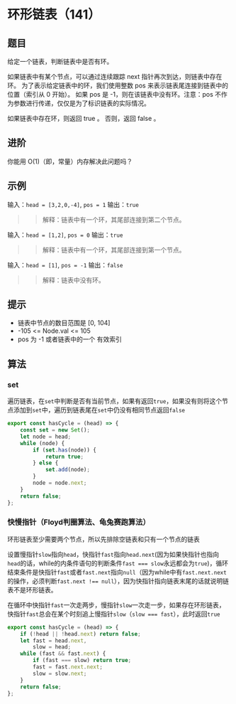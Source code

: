 # 环形链表（141）

## 题目

给定一个链表，判断链表中是否有环。

如果链表中有某个节点，可以通过连续跟踪 next 指针再次到达，则链表中存在环。 为了表示给定链表中的环，我们使用整数 pos 来表示链表尾连接到链表中的位置（索引从 0 开始）。 如果 pos 是 -1，则在该链表中没有环。注意：pos 不作为参数进行传递，仅仅是为了标识链表的实际情况。

如果链表中存在环，则返回 true 。 否则，返回 false 。

## 进阶

你能用 O(1)（即，常量）内存解决此问题吗？

## 示例

输入：`head = [3,2,0,-4]`, `pos = 1`
输出：`true`
>> 解释：链表中有一个环，其尾部连接到第二个节点。

输入：`head = [1,2]`, `pos = 0`
输出：`true`
>> 解释：链表中有一个环，其尾部连接到第一个节点。

输入：`head = [1]`, `pos = -1`
输出：`false`
>> 解释：链表中没有环。

## 提示

- 链表中节点的数目范围是 [0, 104]
- -105 <= Node.val <= 105
- pos 为 -1 或者链表中的一个 有效索引

## 算法

### set

遍历链表，在`set`中判断是否有当前节点，如果有返回`true`，如果没有则将这个节点添加到`set`中，遍历到链表尾在`set`中仍没有相同节点返回`false`

```js
export const hasCycle = (head) => {
	const set = new Set();
	let node = head;
	while (node) {
		if (set.has(node)) {
			return true;
		} else {
			set.add(node);
		}
		node = node.next;
	}
	return false;
};
```

### 快慢指针（Floyd判圈算法、龟兔赛跑算法）

环形链表至少需要两个节点，所以先排除空链表和只有一个节点的链表

设置慢指针`slow`指向`head`，快指针`fast`指向`head.next`(因为如果快指针也指向`head`的话，while的内条件语句的判断条件`fast === slow`永远都会为`true`)，循环结束条件是快指针`fast`或者`fast.next`指向`null`（因为while中有`fast.next.next`的操作，必须判断`fast.next !== null`），因为快指针指向链表末尾的话就说明链表不是环形链表。

在循环中快指针`fast`一次走两步，慢指针`slow`一次走一步，如果存在环形链表，快指针`fast`总会在某个时刻追上慢指针`slow`（`slow === fast`），此时返回`true	`

```js
export const hasCycle = (head) => {
	if (!head || !head.next) return false;
	let fast = head.next,
		slow = head;
	while (fast && fast.next) {
		if (fast === slow) return true;
		fast = fast.next.next;
		slow = slow.next;
	}
	return false;
};
```